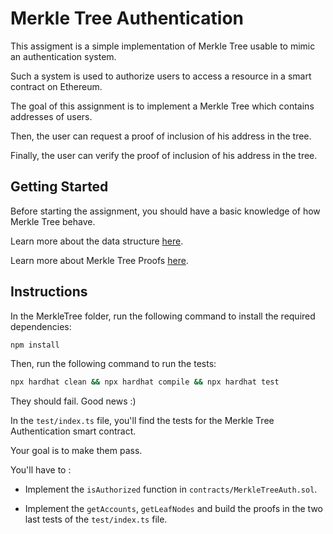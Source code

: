 # Merkle Tree Authentication

This assigment is a simple implementation of Merkle Tree usable to mimic an authentication system.

Such a system is used to authorize users to access a resource in a smart contract on Ethereum.

The goal of this assignment is to implement a Merkle Tree which contains addresses of users.

Then, the user can request a proof of inclusion of his address in the tree.

Finally, the user can verify the proof of inclusion of his address in the tree.

## Getting Started

Before starting the assignment, you should have a basic knowledge of how Merkle Tree behave.

Learn more about the data structure [here](https://brilliant.org/wiki/merkle-tree/).

Learn more about Merkle Tree Proofs [here](https://medium.com/crypto-0-nite/merkle-proofs-explained-6dd429623dc5).

## Instructions

In the MerkleTree folder, run the following command to install the required dependencies:

```bash
npm install
```

Then, run the following command to run the tests:
```bash
npx hardhat clean && npx hardhat compile && npx hardhat test
```

They should fail. Good news :)

In the `test/index.ts` file, you'll find the tests for the Merkle Tree Authentication smart contract.

Your goal is to make them pass.

You'll have to :

- Implement the `isAuthorized` function in `contracts/MerkleTreeAuth.sol`.

- Implement the `getAccounts`, `getLeafNodes` and build the proofs in the two last tests of the `test/index.ts` file.
